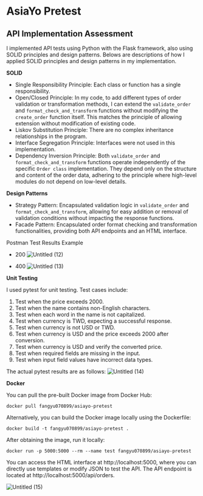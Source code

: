 # AsiaYo Pretest
## API Implementation Assessment

I implemented API tests using Python with the Flask framework, also using SOLID principles and design patterns. Belows are descriptions of how I applied SOLID principles and design patterns in my implementation. 

**SOLID**

- Single Responsibility Principle: Each class or function has a single responsibility.
- Open/Closed Principle: In my code, to add different types of order validation or transformation methods, I can extend the `validate_order` and `format_check_and_transform` functions without modifying the `create_order` function itself. This matches the principle of allowing extension without modification of existing code.
- Liskov Substitution Principle: There are no complex inheritance relationships in the program.
- Interface Segregation Principle: Interfaces were not used in this implementation.
- Dependency Inversion Principle: Both `validate_order` and `format_check_and_transform` functions operate independently of the specific `Order class` implementation. They depend only on the structure and content of the order data, adhering to the principle where high-level modules do not depend on low-level details.

**Design Patterns**

- Strategy Pattern: Encapsulated validation logic in `validate_order` and `format_check_and_transform`, allowing for easy addition or removal of validation conditions without impacting the response functions.
- Facade Pattern: Encapsulated order format checking and transformation functionalities, providing both API endpoints and an HTML interface.

Postman Test Results Example
- 200
![Untitled (12)](https://hackmd.io/_uploads/ryWTCfguA.png)

- 400
![Untitled (13)](https://hackmd.io/_uploads/Sye-TCGedC.png)

**Unit Testing**

I used pytest for unit testing. Test cases include:

1. Test when the price exceeds 2000.
2. Test when the name contains non-English characters.
3. Test when each word in the name is not capitalized.
4. Test when currency is TWD, expecting a successful response.
5. Test when currency is not USD or TWD.
6. Test when currency is USD and the price exceeds 2000 after conversion.
7. Test when currency is USD and verify the converted price.
8. Test when required fields are missing in the input.
9. Test when input field values have incorrect data types.

The actual pytest results are as follows: 
![Untitled (14)](https://hackmd.io/_uploads/rkZaCMgdR.png)

**Docker**

You can pull the pre-built Docker image from Docker Hub:
```docker
docker pull fangyu070899/asiayo-pretest
```

Alternatively, you can build the Docker image locally using the Dockerfile:
```docker
docker build -t fangyu070899/asiayo-pretest .
```

After obtaining the image, run it locally:
```docker
docker run -p 5000:5000 --rm --name test fangyu070899/asiayo-pretest
```

You can access the HTML interface at http://localhost:5000, where you can directly use templates or modify JSON to test the API. The API endpoint is located at http://localhost:5000/api/orders.

![Untitled (15)](https://hackmd.io/_uploads/S1W6RGxOC.png)